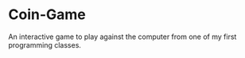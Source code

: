 # Coin-Game
An interactive game to play against the computer from one of my first programming classes. 
